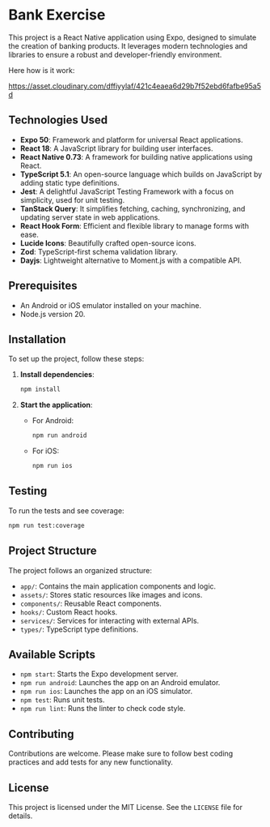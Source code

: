 # Bank Exercise

This project is a React Native application using Expo, designed to simulate the creation of banking products. It leverages modern technologies and libraries to ensure a robust and developer-friendly environment.

Here how is it work:

https://asset.cloudinary.com/dffiyylaf/421c4eaea6d29b7f52ebd6fafbe95a5d

## Technologies Used

- **Expo 50**: Framework and platform for universal React applications.
- **React 18**: A JavaScript library for building user interfaces.
- **React Native 0.73**: A framework for building native applications using React.
- **TypeScript 5.1**: An open-source language which builds on JavaScript by adding static type definitions.
- **Jest**: A delightful JavaScript Testing Framework with a focus on simplicity, used for unit testing.
- **TanStack Query**: It simplifies fetching, caching, synchronizing, and updating server state in web applications.
- **React Hook Form**: Efficient and flexible library to manage forms with ease.
- **Lucide Icons**: Beautifully crafted open-source icons.
- **Zod**: TypeScript-first schema validation library.
- **Dayjs**: Lightweight alternative to Moment.js with a compatible API.

## Prerequisites

- An Android or iOS emulator installed on your machine.
- Node.js version 20.

## Installation

To set up the project, follow these steps:

1. **Install dependencies**:

   ```bash
   npm install
   ```

2. **Start the application**:
   - For Android:
     ```bash
     npm run android
     ```
   - For iOS:
     ```bash
     npm run ios
     ```

## Testing

To run the tests and see coverage:

```bash
npm run test:coverage
```

## Project Structure

The project follows an organized structure:

- `app/`: Contains the main application components and logic.
- `assets/`: Stores static resources like images and icons.
- `components/`: Reusable React components.
- `hooks/`: Custom React hooks.
- `services/`: Services for interacting with external APIs.
- `types/`: TypeScript type definitions.

## Available Scripts

- `npm start`: Starts the Expo development server.
- `npm run android`: Launches the app on an Android emulator.
- `npm run ios`: Launches the app on an iOS simulator.
- `npm test`: Runs unit tests.
- `npm run lint`: Runs the linter to check code style.

## Contributing

Contributions are welcome. Please make sure to follow best coding practices and add tests for any new functionality.

## License

This project is licensed under the MIT License. See the `LICENSE` file for details.
